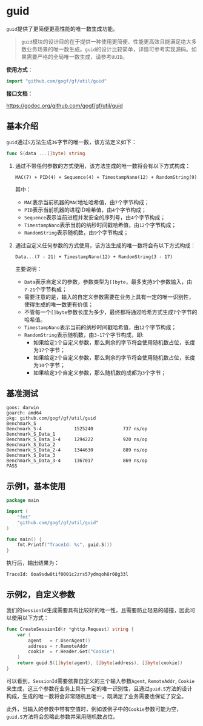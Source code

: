 # guid

`guid`提供了更简便更高性能的唯一数生成功能。 

> `guid`模块的设计目的在于提供一种使用更简便、性能更高效且能满足绝大多数业务场景的唯一数生成。`guid`的设计比较简单，详情可参考实现源码。如果需要严格的全局唯一数生成，请参考`UUID`。

**使用方式**：
```go
import "github.com/gogf/gf/util/guid"
```

**接口文档**： 

https://godoc.org/github.com/gogf/gf/util/guid


## 基本介绍

`guid`通过`S`方法生成`36`字节的唯一数，该方法定义如下：
```go
func S(data ...[]byte) string
```
1. 通过不带任何参数的方式使用，该方法生成的唯一数将会有以下方式构成：
    
    `MAC(7) + PID(4) + Sequence(4) + TimestampNano(12) + RandomString(9)`

    其中：
    - `MAC`表示当前机器的`MAC`地址哈希值，由`7`个字节构成；
    - `PID`表示当前机器的进程ID哈希值，由`4`个字节构成；
    - `Sequence`表示当前进程并发安全的序列号，由`4`个字节构成；
    - `TimestampNano`表示当前的纳秒时间戳哈希值，由`12`个字节构成；
    - `RandomString`表示随机数，由`9`个字节构成；
    
1. 通过自定义任何参数的方式使用，该方法生成的唯一数将会有以下方式构成：
    
    `Data...(7 - 21) + TimestampNano(12) + RandomString(3 - 17)`

    主要说明：
    - `Data`表示自定义的参数，参数类型为`[]byte`，最多支持`3`个参数输入，由`7-21`个字节构成；
    - 需要注意的是，输入的自定义参数需要在业务上具有一定的唯一识别性，使得生成的唯一数更有价值；
    - 不管每一个`[]byte`参数长度为多少，最终都将通过哈希方式生成`7`个字节的哈希值。
    - `TimestampNano`表示当前的纳秒时间戳哈希值，由`12`个字节构成；
    - `RandomString`表示随机数，由`3-17`个字节构成，即:
        - 如果给定`1`个自定义参数，那么剩余的字节将会使用随机数占位，长度为`17`个字节；
        - 如果给定`2`个自定义参数，那么剩余的字节将会使用随机数占位，长度为`10`个字节；
        - 如果给定`3`个自定义参数，那么随机数的成都为`3`个字节；

## 基准测试
```
goos: darwin
goarch: amd64
pkg: github.com/gogf/gf/util/guid
Benchmark_S
Benchmark_S-4          	 1525240	       737 ns/op
Benchmark_S_Data_1
Benchmark_S_Data_1-4   	 1294222	       920 ns/op
Benchmark_S_Data_2
Benchmark_S_Data_2-4   	 1344630	       889 ns/op
Benchmark_S_Data_3
Benchmark_S_Data_3-4   	 1367017	       869 ns/op
PASS
```

## 示例1，基本使用
```go
package main

import (
	"fmt"
	"github.com/gogf/gf/util/guid"
)

func main() {
	fmt.Printf("TraceId: %s", guid.S())
}
```
执行后，输出结果为：
```
TraceId: 0oa9sdw0tif0001c2zrs57ydmqoh8r08g33l
```

## 示例2，自定义参数

我们的`SessionId`生成需要具有比较好的唯一性，且需要防止轻易的碰撞，因此可以使用以下方式：
```go
func CreateSessionId(r *ghttp.Request) string {
	var (
		agent   = r.UserAgent()
		address = r.RemoteAddr
		cookie  = r.Header.Get("Cookie")
	)
	return guid.S([]byte(agent), []byte(address), []byte(cookie))
}
```
可以看到，`SessionId`需要依靠自定义的三个输入参数`Agent`, `RemoteAddr`, `Cookie`来生成，这三个参数在业务上具有一定的唯一识别性，且通过`guid.S`方法的设计构成，生成的唯一数将会非常随机且唯一，既满足了业务需要也保证了安全。

此外，当输入的参数中带有空值时，例如该例子中的`Cookie`参数可能为空，`guid.S`方法将会忽略此参数并采用随机数占位。






